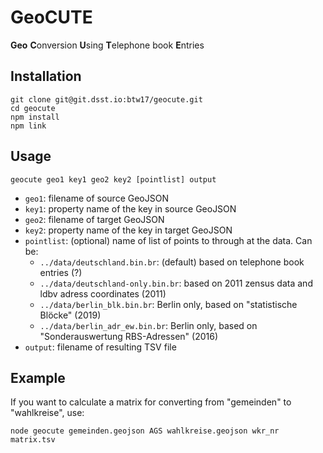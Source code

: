 # GeoCUTE
**Geo** **C**onversion **U**sing **T**elephone book **E**ntries

## Installation

```
git clone git@git.dsst.io:btw17/geocute.git
cd geocute
npm install
npm link
```

## Usage

`geocute geo1 key1 geo2 key2 [pointlist] output`
  
- `geo1`: filename of source GeoJSON
- `key1`: property name of the key in source GeoJSON
- `geo2`: filename of target GeoJSON
- `key2`: property name of the key in target GeoJSON
- `pointlist`: (optional) name of list of points to through at the data. Can be:
  - `../data/deutschland.bin.br`: (default) based on telephone book entries (?)
  - `../data/deutschland-only.bin.br`: based on 2011 zensus data and ldbv adress coordinates (2011)
  - `../data/berlin_blk.bin.br`: Berlin only, based on "statistische Blöcke" (2019)
  - `../data/berlin_adr_ew.bin.br`: Berlin only, based on "Sonderauswertung RBS-Adressen" (2016)
- `output`: filename of resulting TSV file

## Example
If you want to calculate a matrix for converting from "gemeinden" to "wahlkreise", use:

`node geocute gemeinden.geojson AGS wahlkreise.geojson wkr_nr matrix.tsv`